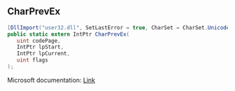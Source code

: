 ## CharPrevEx

```csharp
[DllImport("user32.dll", SetLastError = true, CharSet = CharSet.Unicode)]
public static extern IntPtr CharPrevEx(
   uint codePage,
   IntPtr lpStart,
   IntPtr lpCurrent,
   uint flags
);
```

Microsoft documentation: [Link](https://learn.microsoft.com/en-us/windows/win32/api/winuser/nf-winuser-charprevexa)
